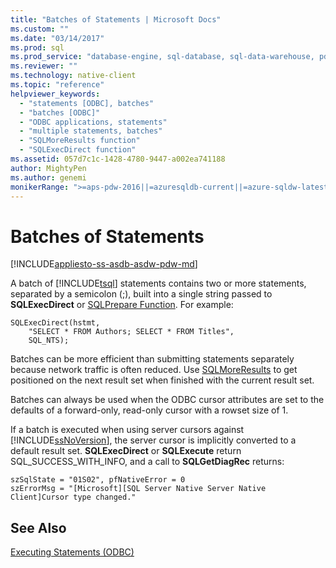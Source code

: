 ```yaml
---
title: "Batches of Statements | Microsoft Docs"
ms.custom: ""
ms.date: "03/14/2017"
ms.prod: sql
ms.prod_service: "database-engine, sql-database, sql-data-warehouse, pdw"
ms.reviewer: ""
ms.technology: native-client
ms.topic: "reference"
helpviewer_keywords: 
  - "statements [ODBC], batches"
  - "batches [ODBC]"
  - "ODBC applications, statements"
  - "multiple statements, batches"
  - "SQLMoreResults function"
  - "SQLExecDirect function"
ms.assetid: 057d7c1c-1428-4780-9447-a002ea741188
author: MightyPen
ms.author: genemi
monikerRange: ">=aps-pdw-2016||=azuresqldb-current||=azure-sqldw-latest||>=sql-server-2016||=sqlallproducts-allversions||>=sql-server-linux-2017||=azuresqldb-mi-current"
---
```

# Batches of Statements
[!INCLUDE[appliesto-ss-asdb-asdw-pdw-md](../../../includes/appliesto-ss-asdb-asdw-pdw-md.md)]

  A batch of [!INCLUDE[tsql](../../../includes/tsql-md.md)] statements contains two or more statements, separated by a semicolon (;), built into a single string passed to **SQLExecDirect** or [SQLPrepare Function](https://go.microsoft.com/fwlink/?LinkId=59360). For example:  
  
```  
SQLExecDirect(hstmt,   
    "SELECT * FROM Authors; SELECT * FROM Titles",  
    SQL_NTS);  
```  
  
 Batches can be more efficient than submitting statements separately because network traffic is often reduced. Use [SQLMoreResults](../../../relational-databases/native-client-odbc-api/sqlmoreresults.md) to get positioned on the next result set when finished with the current result set.  
  
 Batches can always be used when the ODBC cursor attributes are set to the defaults of a forward-only, read-only cursor with a rowset size of 1.  
  
 If a batch is executed when using server cursors against [!INCLUDE[ssNoVersion](../../../includes/ssnoversion-md.md)], the server cursor is implicitly converted to a default result set. **SQLExecDirect** or **SQLExecute** return SQL_SUCCESS_WITH_INFO, and a call to **SQLGetDiagRec** returns:  
  
```  
szSqlState = "01S02", pfNativeError = 0  
szErrorMsg = "[Microsoft][SQL Server Native Server Native Client]Cursor type changed."  
```  
  
## See Also  
 [Executing Statements &#40;ODBC&#41;](../../../relational-databases/native-client-odbc-queries/executing-statements/executing-statements-odbc.md)  
  
  

